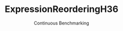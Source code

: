 ---
layout: docu
title: ExpressionReorderingH36
subtitle: Continuous Benchmarking
selected: Expression_Reordering
expanded: Benchmarking
benchmark: /individual_results/ExpressionReorderingH36.html
---